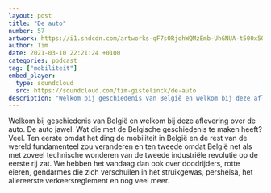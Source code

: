 ```yaml
---
layout: post
title: "De auto"
number: 57
artwork: https://i1.sndcdn.com/artworks-qF7sORjohWQMzEmb-UhGNUA-t500x500.jpg
author: Tim
date: 2021-03-10 22:21:24 +0100
categories: podcast
tag: ["mobiliteit"]
embed_player:
  type: soundcloud
  src: https://soundcloud.com/tim-gistelinck/de-auto
description: "Welkom bij geschiedenis van België en welkom bij deze aflevering over de auto."
---
```

Welkom bij geschiedenis van België en welkom bij deze aflevering over de auto. De auto jawel. Wat die met de Belgische geschiedenis te maken heeft? Veel. Ten eerste omdat het ding de mobiliteit in België en de rest van de wereld fundamenteel zou veranderen en ten tweede omdat België net als met zoveel technische wonderen van de tweede industriële revolutie op de eerste rij zat. We hebben het vandaag dan ook over doodrijders, rotte eieren, gendarmes die zich verschuilen in het struikgewas, persheisa, het allereerste verkeersreglement en nog veel meer.